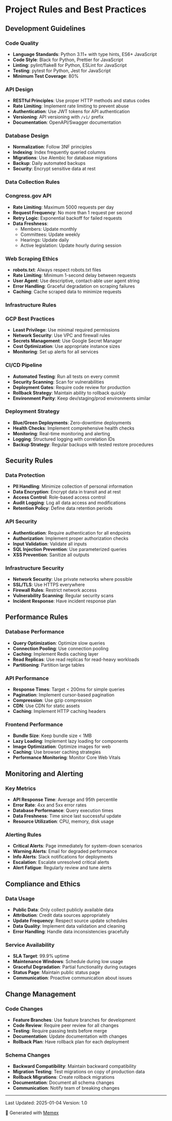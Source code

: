 # Project Rules and Best Practices

## Development Guidelines

### Code Quality
- **Language Standards**: Python 3.11+ with type hints, ES6+ JavaScript
- **Code Style**: Black for Python, Prettier for JavaScript
- **Linting**: pylint/flake8 for Python, ESLint for JavaScript
- **Testing**: pytest for Python, Jest for JavaScript
- **Minimum Test Coverage**: 80%

### API Design
- **RESTful Principles**: Use proper HTTP methods and status codes
- **Rate Limiting**: Implement rate limiting to prevent abuse
- **Authentication**: Use JWT tokens for API authentication
- **Versioning**: API versioning with `/v1/` prefix
- **Documentation**: OpenAPI/Swagger documentation

### Database Design
- **Normalization**: Follow 3NF principles
- **Indexing**: Index frequently queried columns
- **Migrations**: Use Alembic for database migrations
- **Backup**: Daily automated backups
- **Security**: Encrypt sensitive data at rest

### Data Collection Rules

### Congress.gov API
- **Rate Limiting**: Maximum 5000 requests per day
- **Request Frequency**: No more than 1 request per second
- **Retry Logic**: Exponential backoff for failed requests
- **Data Freshness**: 
  - Members: Update monthly
  - Committees: Update weekly
  - Hearings: Update daily
  - Active legislation: Update hourly during session

### Web Scraping Ethics
- **robots.txt**: Always respect robots.txt files
- **Rate Limiting**: Minimum 1-second delay between requests
- **User Agent**: Use descriptive, contact-able user agent string
- **Error Handling**: Graceful degradation on scraping failures
- **Caching**: Cache scraped data to minimize requests

### Infrastructure Rules

### GCP Best Practices
- **Least Privilege**: Use minimal required permissions
- **Network Security**: Use VPC and firewall rules
- **Secrets Management**: Use Google Secret Manager
- **Cost Optimization**: Use appropriate instance sizes
- **Monitoring**: Set up alerts for all services

### CI/CD Pipeline
- **Automated Testing**: Run all tests on every commit
- **Security Scanning**: Scan for vulnerabilities
- **Deployment Gates**: Require code review for production
- **Rollback Strategy**: Maintain ability to rollback quickly
- **Environment Parity**: Keep dev/staging/prod environments similar

### Deployment Strategy
- **Blue/Green Deployments**: Zero-downtime deployments
- **Health Checks**: Implement comprehensive health checks
- **Monitoring**: Real-time monitoring and alerting
- **Logging**: Structured logging with correlation IDs
- **Backup Strategy**: Regular backups with tested restore procedures

## Security Rules

### Data Protection
- **PII Handling**: Minimize collection of personal information
- **Data Encryption**: Encrypt data in transit and at rest
- **Access Control**: Role-based access control
- **Audit Logging**: Log all data access and modifications
- **Retention Policy**: Define data retention periods

### API Security
- **Authentication**: Require authentication for all endpoints
- **Authorization**: Implement proper authorization checks
- **Input Validation**: Validate all inputs
- **SQL Injection Prevention**: Use parameterized queries
- **XSS Prevention**: Sanitize all outputs

### Infrastructure Security
- **Network Security**: Use private networks where possible
- **SSL/TLS**: Use HTTPS everywhere
- **Firewall Rules**: Restrict network access
- **Vulnerability Scanning**: Regular security scans
- **Incident Response**: Have incident response plan

## Performance Rules

### Database Performance
- **Query Optimization**: Optimize slow queries
- **Connection Pooling**: Use connection pooling
- **Caching**: Implement Redis caching layer
- **Read Replicas**: Use read replicas for read-heavy workloads
- **Partitioning**: Partition large tables

### API Performance
- **Response Times**: Target < 200ms for simple queries
- **Pagination**: Implement cursor-based pagination
- **Compression**: Use gzip compression
- **CDN**: Use CDN for static assets
- **Caching**: Implement HTTP caching headers

### Frontend Performance
- **Bundle Size**: Keep bundle size < 1MB
- **Lazy Loading**: Implement lazy loading for components
- **Image Optimization**: Optimize images for web
- **Caching**: Use browser caching strategies
- **Performance Monitoring**: Monitor Core Web Vitals

## Monitoring and Alerting

### Key Metrics
- **API Response Time**: Average and 95th percentile
- **Error Rate**: 4xx and 5xx error rates
- **Database Performance**: Query execution times
- **Data Freshness**: Time since last successful update
- **Resource Utilization**: CPU, memory, disk usage

### Alerting Rules
- **Critical Alerts**: Page immediately for system-down scenarios
- **Warning Alerts**: Email for degraded performance
- **Info Alerts**: Slack notifications for deployments
- **Escalation**: Escalate unresolved critical alerts
- **Alert Fatigue**: Regularly review and tune alerts

## Compliance and Ethics

### Data Usage
- **Public Data**: Only collect publicly available data
- **Attribution**: Credit data sources appropriately
- **Update Frequency**: Respect source update schedules
- **Data Quality**: Implement data validation and cleaning
- **Error Handling**: Handle data inconsistencies gracefully

### Service Availability
- **SLA Target**: 99.9% uptime
- **Maintenance Windows**: Schedule during low usage
- **Graceful Degradation**: Partial functionality during outages
- **Status Page**: Maintain public status page
- **Communication**: Proactive communication about issues

## Change Management

### Code Changes
- **Feature Branches**: Use feature branches for development
- **Code Review**: Require peer review for all changes
- **Testing**: Require passing tests before merge
- **Documentation**: Update documentation with changes
- **Rollback Plan**: Have rollback plan for each deployment

### Schema Changes
- **Backward Compatibility**: Maintain backward compatibility
- **Migration Testing**: Test migrations on copy of production data
- **Rollback Migrations**: Create rollback migrations
- **Documentation**: Document all schema changes
- **Communication**: Notify team of breaking changes

---

Last Updated: 2025-01-04
Version: 1.0

🤖 Generated with [Memex](https://memex.tech)
